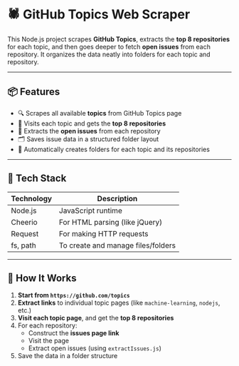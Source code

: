 # 🕷️ GitHub Topics Web Scraper

This Node.js project scrapes **GitHub Topics**, extracts the **top 8 repositories** for each topic, and then goes deeper to fetch **open issues** from each repository. It organizes the data neatly into folders for each topic and repository.

---

## 📦 Features

- 🔍 Scrapes all available **topics** from GitHub Topics page
- 📂 Visits each topic and gets the **top 8 repositories**
- 🧾 Extracts the **open issues** from each repository
- 🗂️ Saves issue data in a structured folder layout
- 📁 Automatically creates folders for each topic and its repositories

---

## 🔧 Tech Stack

| Technology | Description                          |
|------------|--------------------------------------|
| Node.js    | JavaScript runtime                   |
| Cheerio    | For HTML parsing (like jQuery)       |
| Request    | For making HTTP requests             |
| fs, path   | To create and manage files/folders   |

---

## 🧠 How It Works

1. **Start from `https://github.com/topics`**
2. **Extract links** to individual topic pages (like `machine-learning`, `nodejs`, etc.)
3. **Visit each topic page**, and get the **top 8 repositories**
4. For each repository:
   - Construct the **issues page link**
   - Visit the page
   - Extract open issues (using `extractIssues.js`)
5. Save the data in a folder structure


